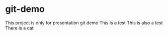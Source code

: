 # git-demo
This project is only for presentation git demo
This is a test
This is also a test
There is a cat
